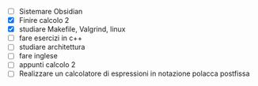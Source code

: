 - [ ] Sistemare Obsidian
- [x] Finire calcolo 2
- [x] studiare Makefile, Valgrind, linux
- [ ] fare esercizi in c++
- [ ] studiare architettura
- [ ] fare inglese
- [ ] appunti calcolo 2
- [ ] Realizzare un calcolatore di espressioni in notazione polacca postfissa